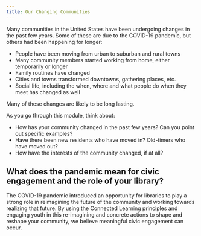 ```yaml
---
title: Our Changing Communities
---
```


Many communities in the United States have been undergoing changes in the past few years. Some of these are due to the COVID-19 pandemic, but others had been happening for longer: 

* People have been moving from urban to suburban and rural towns
* Many community members started working from home, either temporarily or longer 
* Family routines have changed
* Cities and towns transformed downtowns, gathering places, etc.
* Social life, including the when, where and what people do when they meet has changed as well

Many of these changes are likely to be long lasting.

As you go through this module, think about:

* How has your community changed in the past few years?  Can you point out specific examples?
* Have there been new residents who have moved in? Old-timers who have moved out?
* How have the interests of the community changed, if at all?


<div class="callout info" markdown="1">

## What does the pandemic mean for civic engagement and the role of your library?

The COVID-19 pandemic introduced an opportunity for libraries to play a strong role in reimagining the future of the community and working towards 
realizing that future. By using the Connected Learning principles and engaging youth in this re-imagining and concrete actions to shape and reshape your 
community, we believe meaningful civic engagement can occur.

</div>
